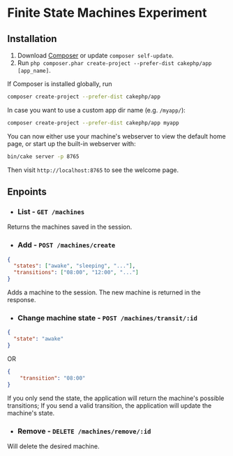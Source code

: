 # Finite State Machines Experiment

## Installation

1. Download [Composer](https://getcomposer.org/doc/00-intro.md) or update `composer self-update`.
2. Run `php composer.phar create-project --prefer-dist cakephp/app [app_name]`.

If Composer is installed globally, run

```bash
composer create-project --prefer-dist cakephp/app
```

In case you want to use a custom app dir name (e.g. `/myapp/`):

```bash
composer create-project --prefer-dist cakephp/app myapp
```

You can now either use your machine's webserver to view the default home page, or start
up the built-in webserver with:

```bash
bin/cake server -p 8765
```

Then visit `http://localhost:8765` to see the welcome page.

## Enpoints

- ### List - `GET /machines`

Returns the machines saved in the session.

- ### Add - `POST /machines/create`
```json
{
  "states": ["awake", "sleeping", "..."],
  "transitions": ["08:00", "12:00", "..."]
}
```

Adds a machine to the session. The new machine is returned in the response.

- ### Change machine state - `POST /machines/transit/:id`
```json
{
  "state": "awake"
}
```
OR
```json
{
    "transition": "08:00"
}
```

If you only send the state, the application will return the machine's possible transitions;
If you send a valid transition, the application will update the machine's state.

- ### Remove - `DELETE /machines/remove/:id`

Will delete the desired machine.
